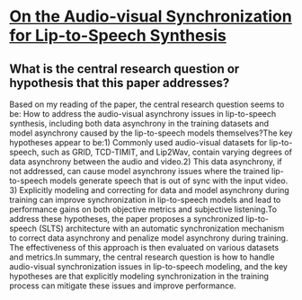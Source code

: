# [On the Audio-visual Synchronization for Lip-to-Speech Synthesis](https://arxiv.org/abs/2303.00502)

## What is the central research question or hypothesis that this paper addresses?

 Based on my reading of the paper, the central research question seems to be: How to address the audio-visual asynchrony issues in lip-to-speech synthesis, including both data asynchrony in the training datasets and model asynchrony caused by the lip-to-speech models themselves?The key hypotheses appear to be:1) Commonly used audio-visual datasets for lip-to-speech, such as GRID, TCD-TIMIT, and Lip2Wav, contain varying degrees of data asynchrony between the audio and video.2) This data asynchrony, if not addressed, can cause model asynchrony issues where the trained lip-to-speech models generate speech that is out of sync with the input video. 3) Explicitly modeling and correcting for data and model asynchrony during training can improve synchronization in lip-to-speech models and lead to performance gains on both objective metrics and subjective listening.To address these hypotheses, the paper proposes a synchronized lip-to-speech (SLTS) architecture with an automatic synchronization mechanism to correct data asynchrony and penalize model asynchrony during training. The effectiveness of this approach is then evaluated on various datasets and metrics.In summary, the central research question is how to handle audio-visual synchronization issues in lip-to-speech modeling, and the key hypotheses are that explicitly modeling synchronization in the training process can mitigate these issues and improve performance.

